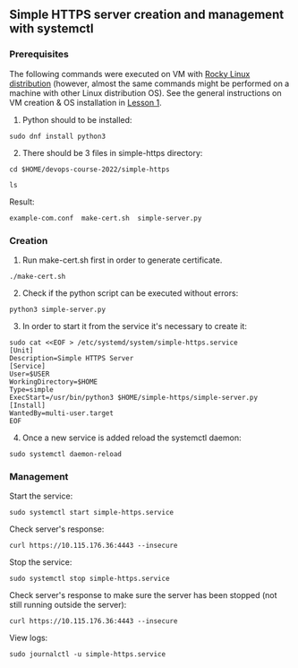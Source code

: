 ## Simple HTTPS server creation and management with systemctl ##

### Prerequisites ###

The following commands were executed on VM with [Rocky Linux distribution](https://download.rockylinux.org/pub/rocky/9/isos/x86_64/Rocky-9.1-x86_64-minimal.iso) (however, almost the same commands might be performed on a machine with other Linux distribution OS).
See the general instructions on VM creation & OS installation in [Lesson 1](../01-devops_introductory_virtualization_09-aug-2022/README.md).


1. Python should to be installed:
```
sudo dnf install python3
```

2. There should be 3 files in simple-https directory:
```
cd $HOME/devops-course-2022/simple-https
```
```
ls
```
Result:
```
example-com.conf  make-cert.sh  simple-server.py
```

### Creation ###

1. Run make-cert.sh first in order to generate certificate.
```
./make-cert.sh
```

2. Check if the python script can be executed without errors:
```
python3 simple-server.py
```
 
3. In order to start it from the service it's necessary to create it:
```
sudo cat <<EOF > /etc/systemd/system/simple-https.service
[Unit]
Description=Simple HTTPS Server
[Service]
User=$USER
WorkingDirectory=$HOME
Type=simple
ExecStart=/usr/bin/python3 $HOME/simple-https/simple-server.py
[Install]
WantedBy=multi-user.target
EOF
```

4. Once a new service is added reload the systemctl daemon:
```
sudo systemctl daemon-reload
```

### Management ###

Start the service:
```
sudo systemctl start simple-https.service
```

Check server's response:
```
curl https://10.115.176.36:4443 --insecure
```

Stop the service:
```
sudo systemctl stop simple-https.service
```

Check server's response to make sure the server has been stopped (not still running outside the server):
```
curl https://10.115.176.36:4443 --insecure
```

View logs:
```
sudo journalctl -u simple-https.service
```